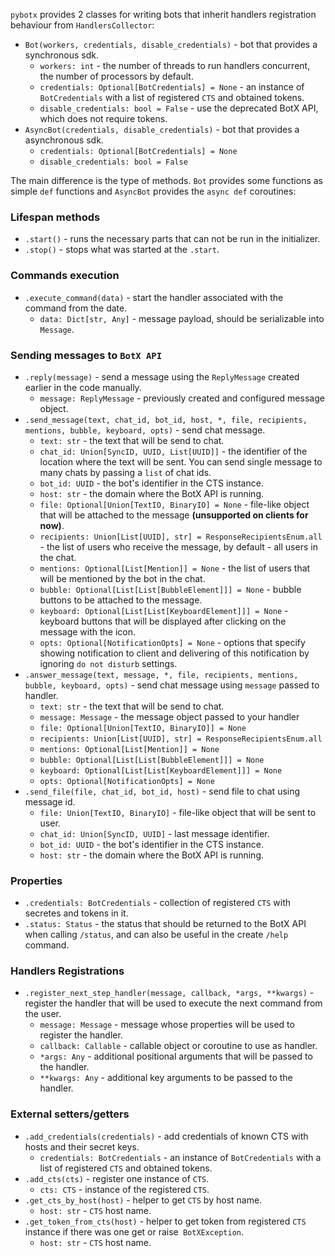 `pybotx` provides 2 classes for writing bots that inherit handlers registration behaviour from `HandlersCollector`:

* `Bot(workers, credentials, disable_credentials)` - bot that provides a synchronous sdk.
    * `workers: int` - the number of threads to run handlers concurrent, the number of processors by default.
    * `credentials: Optional[BotCredentials] = None` - an instance of `BotCredentials` with a list of registered `CTS` and obtained tokens.
    * `disable_credentials: bool = False` - use the deprecated BotX API, which does not require tokens.
* `AsyncBot(credentials, disable_credentials)` - bot that provides a asynchronous sdk.
    * `credentials: Optional[BotCredentials] = None`
    * `disable_credentials: bool = False`
    
The main difference is the type of methods. `Bot` provides some functions as simple `def` functions and `AsyncBot` 
provides the `async def` coroutines:

### Lifespan methods
* `.start()` - runs the necessary parts that can not be run in the initializer.
* `.stop()` -  stops what was started at the `.start`.

### Commands execution
* `.execute_command(data)` - start the handler associated with the command from the date.
    * `data: Dict[str, Any]` - message payload, should be serializable into `Message`.
    
### Sending messages to `BotX API`
* `.reply(message)` - send a message using the `ReplyMessage` created earlier in the code manually.
    * `message: ReplyMessage` - previously created and configured message object.
* `.send_message(text, chat_id, bot_id, host, *, file, recipients, mentions, bubble, keyboard, opts)` - send chat message.
    * `text: str` - the text that will be send to chat.
    * `chat_id: Union[SyncID, UUID, List[UUID]]` - the identifier of the location where the text will be sent. 
You can send single message to many chats by passing a `list` of chat ids.
    * `bot_id: UUID` - the bot's identifier in the CTS instance.
    * `host: str` - the domain where the BotX API is running.
    * `file: Optional[Union[TextIO, BinaryIO] = None` - file-like object that will be attached to the message <b>(unsupported on clients for now)</b>.
    * `recipients: Union[List[UUID], str] = ResponseRecipientsEnum.all` - the list of users  who receive the message, by default - all users in the chat.
    * `mentions: Optional[List[Mention]] = None` - the list of users that will be mentioned by the bot in the chat.
    * `bubble: Optional[List[List[BubbleElement]]] = None` - bubble buttons to be attached to the message.
    * `keyboard: Optional[List[List[KeyboardElement]]] = None` - keyboard buttons that will be displayed after clicking on the message with the icon.
    * `opts: Optional[NotificationOpts] = None` - options that specify showing notification to client and delivering of this notification by ignoring `do not disturb` settings.
* `.answer_message(text, message, *, file, recipients, mentions, bubble, keyboard, opts)` - send chat message using `message` passed to handler.
    * `text: str` - the text that will be send to chat.
    * `message: Message` - the message object passed to your handler
    * `file: Optional[Union[TextIO, BinaryIO]] = None`
    * `recipients: Union[List[UUID], str] = ResponseRecipientsEnum.all`
    * `mentions: Optional[List[Mention]] = None`
    * `bubble: Optional[List[List[BubbleElement]]] = None`
    * `keyboard: Optional[List[List[KeyboardElement]]] = None`
    * `opts: Optional[NotificationOpts] = None`
* `.send_file(file, chat_id, bot_id, host)` - send file to chat using message id.
    * `file: Union[TextIO, BinaryIO]` - file-like object that will be sent to user.
    * `chat_id: Union[SyncID, UUID]` - last message identifier.
    * `bot_id: UUID` - the bot's identifier in the CTS instance.
    * `host: str` - the domain where the BotX API is running.
    
### Properties

* `.credentials: BotCredentials` - collection of registered `CTS` with secretes and tokens in it.
* `.status: Status` - the status that should be returned to the BotX API when calling `/status`, and can also be useful in the create `/help` command.

### Handlers Registrations
* `.register_next_step_handler(message, callback, *args, **kwargs)` - register the handler that will be used to execute the next command from the user.
    * `message: Message` - message whose properties will be used to register the handler.
    * `callback: Callable` - callable object or coroutine to use as handler.
    * `*args: Any` - additional positional arguments that will be passed to the handler.
    * `**kwargs: Any` - additional key arguments to be passed to the handler.

### External setters/getters
* `.add_credentials(credentials)` - add credentials of known CTS with hosts and their secret keys.
    * `credentials: BotCredentials` - an instance of `BotCredentials` with a list of registered `CTS` and obtained tokens.
* `.add_cts(cts)` - register one instance of `CTS`.
    * `cts: CTS` - instance of the registered `CTS`.
* `.get_cts_by_host(host)` - helper to get `CTS` by host name.
    * `host: str` - `CTS` host name.
* `.get_token_from_cts(host)` - helper to get token from registered `CTS` instance if there was one get or raise` BotXException`.
    * `host: str` - `CTS` host name.


